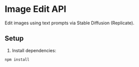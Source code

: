 # Image Edit API

Edit images using text prompts via Stable Diffusion (Replicate).

## Setup

1. Install dependencies:

```bash
npm install
